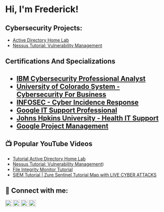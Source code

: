 <h1>Hi, I'm Frederick! </h1>

<h2> Cybersecurity Projects:</h2>

- [Active Directory Home Lab](https://github.com/joshmadakor1/Algorithms-Practice)
- [Nessus Tutorial: Vulnerability Management](https://github.com/joshmadakor1/Algorithms-Practice)

<h2> Certifications And Specializations<h2>

- [IBM Cybersecurity Professional Analyst](https://coursera.org/share/b7682793c4bb6426ece74bdaad6801ef) 
- [University of Colorado System - Cybersecurity For Business](https://coursera.org/share/fe74f9bb1ed8dae2bdf59727699ef584)    
- [INFOSEC - Cyber Incidence Response](https://coursera.org/share/1906e72cf58cc0ff9ecc9eac376b8cfa)  
- [Google IT Support Professional](https://coursera.org/share/3481589d829e25f0be5d814801cdee72)
- [Johns Hpkins University - Health IT Support](https://coursera.org/share/464a4edcc542a9b36df32925a8d17395)
- [Google Project Management](https://coursera.org/share/dc23030944f4055bc5517ba8486cf535)  
  


<h2>📺 Popular YouTube Videos</h2>

- [Tutorial Active Directory Home Lab](https://www.youtube.com/watch?v=a83ASGn_V_s)
- [Nessus Tutorial: Vulnerability Management](https://www.youtube.com/watch?v=Wdg1K-HEVsk&t=161s))
- [File Integrity Monitor Tutorial](https://github.com/joshmadakor1/Algorithms-Practice)
- [SIEM Tutorial | Zure Sentinel Tutorial Map with LIVE CYBER ATTACKS](https://github.com/joshmadakor1/Algorithms-Practice)


<h2> 🤳 Connect with me:</h2>

[<img align="left" alt="FrederickOPPONGAMANKWAAH | YouTube" width="22px" src="https://cdn.jsdelivr.net/npm/simple-icons@v3/icons/youtube.svg" />][youtube]
[<img align="left" alt="FrederickOppongAmankwah | Twitter" width="22px" src="https://cdn.jsdelivr.net/npm/simple-icons@v3/icons/twitter.svg" />][twitter]
[<img align="left" alt="FrederickOppongAmankwah | LinkedIn" width="22px" src="https://cdn.jsdelivr.net/npm/simple-icons@v3/icons/linkedin.svg" />][linkedin]
[<img align="left" alt="JoshMadakor | Instagram" width="22px" src="https://cdn.jsdelivr.net/npm/simple-icons@v3/icons/instagram.svg" />][instagram]

[twitter]: https://twitter.com/phreddie4
[youtube]: https://www.youtube.com/channel/UCI3SRvrAmO86aJhC7QobsXA
[instagram]: https://www.instagram.com/phreddie4/
[linkedin]: https://www.linkedin.com/in/frederickoamankwah



<!--
**joshmadakor1/joshmadakor1** is a ✨ _special_ ✨ repository because its `README.md` (this file) appears on your GitHub profile.

Here are some ideas to get you started:

- 🔭 I’m currently working on ...
- 🌱 I’m currently learning ...
- 👯 I’m looking to collaborate on ...
- 🤔 I’m looking for help with ...
- 💬 Ask me about ...
- 📫 How to reach me: ...
- 😄 Pronouns: ...
- ⚡ Fun fact: ...
-->
